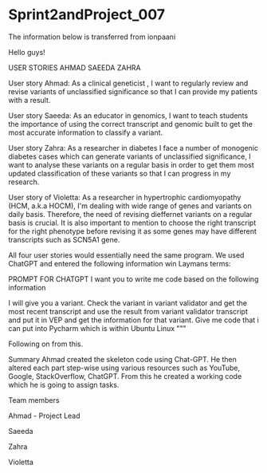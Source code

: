 # Sprint2andProject_007

The information below is transferred from ionpaani

Hello guys!

USER STORIES AHMAD SAEEDA ZAHRA

User story Ahmad: As a clinical geneticist , I want to regularly review and revise variants of unclassified significance so that I can provide my patients with a result.

User story Saeeda: As an educator in genomics, I want to teach students the importance of using the correct transcript and genomic built to get the most accurate information to classify a variant.

User story Zahra: As a researcher in diabetes I face a number of monogenic diabetes cases which can generate variants of unclassified significance, I want to analyse these variants on a regular basis in order to get them most updated classification of these variants so that I can progress in my research.

User story of Violetta: As a researcher in hypertrophic cardiomyopathy (HCM, a.k.a HOCM), I'm dealing with wide range of genes and variants on daily basis. Therefore, the need of revising dieffernet variants on a regular basis is crucial. It is also important to mention to choose the right transcript for the right phenotype before revising it as some genes may have different transcripts such as SCN5A1 gene. 

All four user stories would essentially need the same program. We used ChatGPT and entered the following information win Laymans terms:

PROMPT FOR CHATGPT I want you to write me code based on the following information

I will give you a variant. Check the variant in variant validator and get the most recent transcript and use the result from variant validator transcript and put it in VEP and get the information for that variant. Give me code that i can put into Pycharm which is within Ubuntu Linux """

Following on from this.

Summary Ahmad created the skeleton code using Chat-GPT. He then altered each part step-wise using various resources such as YouTube, Google, StackOverflow, ChatGPT. From this he created a working code which he is going to assign tasks.

Team members

Ahmad - Project Lead

Saeeda

Zahra

Violetta
